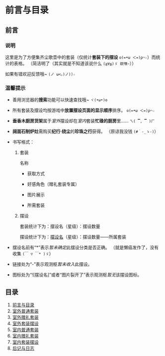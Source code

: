 # 前言与目录

## 前言

### 说明

这里是为了方便集齐尘歌壶中的套装（仅统计**套装下的摆设** `ο(=•ω ＜=)ρ⌒☆`）而统计的表格。
（简洁明了（其实就是不知道该说什么 `(≧∀≦)ゞ 欸嘿~`））

如果有错欢迎反馈哦~
`(ノ ω<。)ノ))☆`

### 温馨提示

- 善用浏览器的**搜索**功能可以快速查找哦~
  `ヾ(•ω•)o`

- 所有套装及摆设均按游戏中**放置摆设页面的显示顺序**排序。
  `ο(=•ω ＜=)ρ⌒☆`

- **垂香木厨房货架**属于*室外*摆设却在*室内*套装**忙碌的厨房**里……
  `ㄟ( ▔, ▔ )ㄏ`

- **阔面石制炉灶**需购买**纪行·绕尘**的**珍珠之行**获得。
  （原谅我没钱 `(#｀-_ゝ-)`）

- 书写格式：

  1. 套装

     名称

     - 获取方式

     - 好感角色（赠礼套装专属）

     - 图片展示

     - 所需套装

  2. 摆设

     套装统计下为：摆设名（星级）：摆设数量

     摆设统计下为：[摆设名](摆设链接)（星级）：摆设数量——所属套装

- 摆设名前有“\*”表示*暂未确定*此摆设分类是否正确。
  （就是懒癌发作了，没有收集 `(￣ ▽ ￣* )ゞ`）

- 链接处为“-”表示观测枢*暂未收入*此摆设。

- 图标处为“![摆设名]”或者“图片裂开了”表示观测枢*暂无*该摆设图标。

## 目录

1. [前言与目录](前言与目录.md)
2. [室外普通套装](室外普通套装.md)
3. [室外赠礼套装](室外赠礼套装.md)
4. [室外套装摆设](室外套装摆设.md)
5. [室内普通套装](室内普通套装.md)
6. [室内赠礼套装](室内赠礼套装.md)
7. [室内套装摆设](室内套装摆设.md)
8. [后记与日志](后记与日志.md)
